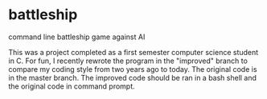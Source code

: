# battleship
command line battleship game against AI


This was a project completed as a first semester computer science student in C. For fun, I recently rewrote the program in the "improved"
branch to compare my coding style from two years ago to today. The original code is in the master branch. The improved code should be ran in a bash shell and the original code in command prompt.
